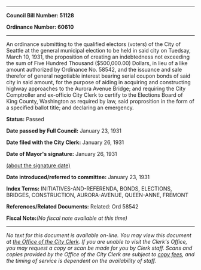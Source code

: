 

********

**Council Bill Number: 51128**
   
**Ordinance Number: 60610**
********

 An ordinance submitting to the qualified electors (voters) of the City of Seattle at the general municipal election to be held in said city on Tuedsay, March 10, 1931, the proposition of creating an indebtedness not exceeding the sum of Five Hundred Thousand ($500,000.00) Dollars, in lieu of a like amount authorized by Ordinance No. 58542, and the issuance and sale therefor of general negotiable interest bearing serial coupon bonds of said city in said amount, for the purpose of aiding in acquiring and constructing highway approaches to the Aurora Avenue Bridge; and requiring the City Comptroller and ex-officio City Clerk to certify to the Elections Board of King County, Washington as required by law, said proprosition in the form of a specified ballot title; and declaring an emergency.

**Status:** Passed
   
**Date passed by Full Council:** January 23, 1931
   
**Date filed with the City Clerk:** January 26, 1931
   
**Date of Mayor's signature:** January 26, 1931
   
[(about the signature date)](/~public/approvaldate.htm)
   
   
   
**Date introduced/referred to committee:** January 23, 1931
   
   
**Index Terms:** INITIATIVES-AND-REFERENDA, BONDS, ELECTIONS, BRIDGES, CONSTRUCTION, AURORA-AVENUE, QUEEN-ANNE, FREMONT

**References/Related Documents:** Related: Ord 58542

**Fiscal Note:**_(No fiscal note available at this time)_
********

_No text for this document is available on-line. You may view this document at [the Office of the City Clerk](http://www.seattle.gov/leg/clerk/contactUs.htm). If you are unable to visit the Clerk's Office, you may request a copy or scan be made for you by Clerk staff. Scans and copies provided by the Office of the City Clerk are subject to [copy fees](http://clerk.seattle.gov/~public/clerkfees.htm), and the timing of service is dependent on the availability of staff._

